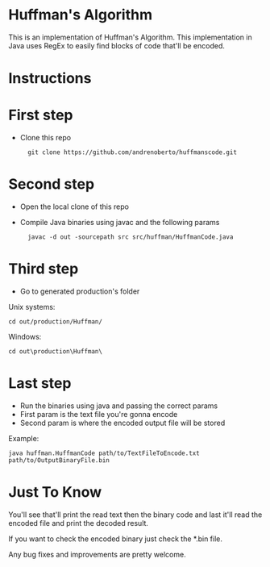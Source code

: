 # Huffman's Algorithm

This is an implementation of Huffman's Algorithm.
This implementation in Java uses RegEx to easily find blocks of code that'll be encoded.

# Instructions

# First step

- Clone this repo

		git clone https://github.com/andrenoberto/huffmanscode.git

# Second step

- Open the local clone of this repo
- Compile Java binaries using javac and the following params

		javac -d out -sourcepath src src/huffman/HuffmanCode.java


# Third step

- Go to generated production's folder

Unix systems:

	cd out/production/Huffman/

Windows:

	cd out\production\Huffman\

# Last step

- Run the binaries using java and passing the correct params
- First param is the text file you're gonna encode
- Second param is where the encoded output file will be stored

Example:

	java huffman.HuffmanCode path/to/TextFileToEncode.txt path/to/OutputBinaryFile.bin

# Just To Know

You'll see that'll print the read text then the binary code and last it'll read the encoded file and print the decoded result.

If you want to check the encoded binary just check the *.bin file.


Any bug fixes and improvements are pretty welcome.
